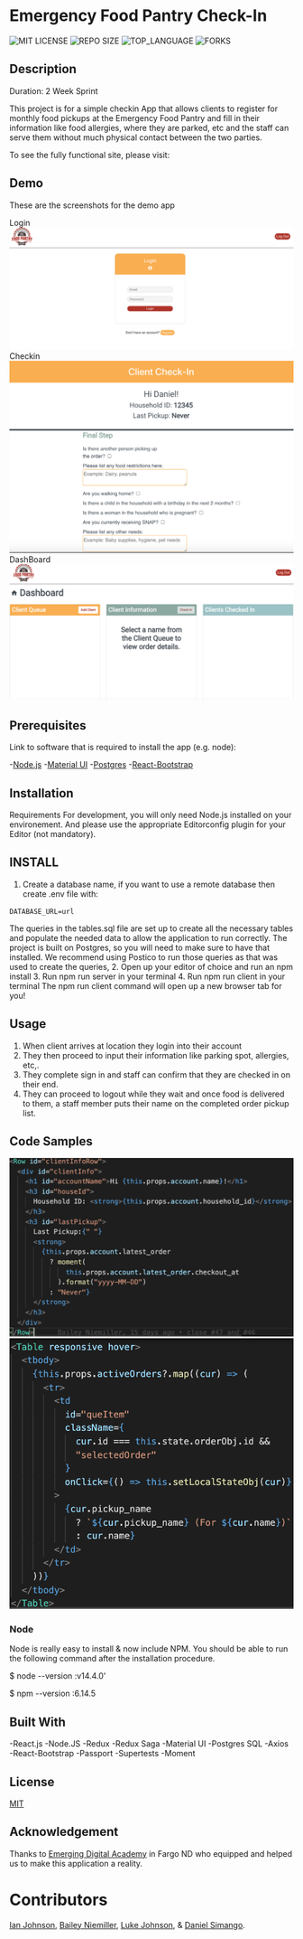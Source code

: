 # Emergency Food Pantry Check-In

![MIT LICENSE](https://img.shields.io/github/license/scottbromander/the_marketplace.svg?style=flat-square)
![REPO SIZE](https://img.shields.io/github/repo-size/scottbromander/the_marketplace.svg?style=flat-square)
![TOP_LANGUAGE](https://img.shields.io/github/languages/top/scottbromander/the_marketplace.svg?style=flat-square)
![FORKS](https://img.shields.io/github/forks/scottbromander/the_marketplace.svg?style=social)

## Description

Duration: 2 Week Sprint

This project is for a simple checkin App that allows clients to register for monthly food pickups at the Emergency Food Pantry and fill in their information like food allergies, where they are parked, etc and the staff can serve them without much physical contact between the two parties.

To see the fully functional site, please visit:

## Demo
These are the screenshots for the demo app

Login
![Login](./images/Login.png)
Checkin
![Checkin](./images/Checkin.png)
DashBoard
![Dashboard](./images/Dashboard.png)

## Prerequisites

Link to software that is required to install the app (e.g. node):

-[Node.js](https://nodejs.org/en/) -[Material UI](https://material-ui.com) -[Postgres](https://www.postgresql.org/download/) -[React-Bootstrap](https://react-bootstrap.github.io/getting-started/introduction)

## Installation
Requirements
For development, you will only need Node.js installed on your environement. And please use the appropriate Editorconfig plugin for your Editor (not mandatory).

## INSTALL
1. Create a database name, if you want to use a remote database then create .env file with:

```
DATABASE_URL=url
```


The queries in the tables.sql file are set up to create all the necessary tables and populate the needed data to allow the application to run correctly. The project is built on Postgres, so you will need to make sure to have that installed. We recommend using Postico to run those queries as that was used to create the queries,
2. Open up your editor of choice and run an npm install
3. Run npm run server in your terminal
4. Run npm run client in your terminal
The npm run client command will open up a new browser tab for you!

## Usage
1. When client arrives at location they login into their account
2. They then proceed to input their information like parking spot, allergies, etc,.
3. They complete sign in and staff can confirm that they are checked in on their end.
4. They can proceed to logout while they wait and once food is delivered to them, a staff member puts their name on the completed order pickup list.

## Code Samples
![Code  sample](./images/CodeSample.png)
![Code sample 2](./images/CodeSample1.png)


### Node

Node is really easy to install & now include NPM. You should be able to run the following command after the installation procedure.

$ node --version  :v14.4.0'

$ npm --version  :6.14.5

## Built With

-React.js -Node.JS -Redux -Redux Saga -Material UI -Postgres SQL -Axios -React-Bootstrap -Passport -Supertests -Moment

## License

[MIT](https://choosealicense.com/licenses/mit/)

## Acknowledgement

Thanks to [Emerging Digital Academy](https://www.emergingacademy.org/course/fullstack) in Fargo ND who equipped and helped us to make this application a reality.

# Contributors 
[Ian Johnson](https://github.com/its-justus), [Bailey Niemiller](https://github.com/baileyniemiller), [Luke Johnson](https://github.com/its-justus), & [Daniel Simango](https://github.com/Danielsimmz).